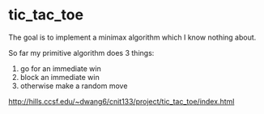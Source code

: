 # tic_tac_toe

The goal is to implement a minimax algorithm which I know nothing about.  
  
So far my primitive algorithm does 3 things:  
1. go for an immediate win  
2. block an immediate win  
3. otherwise make a random move  

http://hills.ccsf.edu/~dwang6/cnit133/project/tic_tac_toe/index.html
